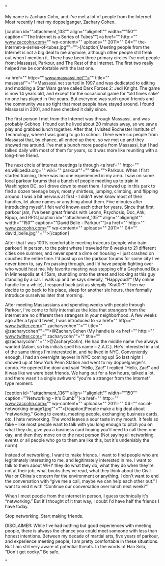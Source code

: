 "

My name is Zachary Cohn, and I've met a lot of people from the Internet. Most recently I met my doppelganger, Zachary Cohen.

[caption id=""attachment_133"" align=""alignleft"" width=""150"" caption=""The Internet is a Series of Tubes""]<a href="" http:="" www.zaccohn.com="" wp-content="" uploads="" 2011="" 04="" the-internet-a-series-of-tubes.jpg""=""></a>[/caption]Meeting people from the Internet is not a big deal to me anymore, although other people still freak out when I mention it. There have been three primary circles I've met people from: Massassi, Parkour, and The Rest of the Internet. The first two really helped me be comfortable with the last one.

<a href="" http:="" www.massassi.net""="" title="" massassi""="">Massassi.net</a> started in 1997 and was dedicated to editing and modding a Star Wars game called Dark Forces 2: Jedi Knight. The game is now 14 years old, and except for the occasional game for “old times sake” no one has played in five years. But everyone was such good friends and the community was so tight that most people have stayed around. I found Massassi in 2001, and have checked it daily since.

The first person I met from the Internet was through Massassi, and was probably Gebhoq. I found out he lived about 20 minutes away, so we saw a play and grabbed lunch together. After that, I visited Rochester Institute of Technology, where I was going to go to school. There were six people from Massassi that, by chance, all ended up there, so we met up and they showed me around. I've met a bunch more people from Massassi, but I had talked daily with most of them for years, so it was more like reuniting with a long-time friend.

The next circle of internet meetings is through <a href="" http:="" en.wikipedia.org="" wiki="" parkour""="" title="">Parkour</a>. When I first started training, there was no one experienced in my area. I saw on some local parkour forums that a bunch of people meeting up to train in Washington DC, so I drove down to meet them. I showed up in this park to find a dozen teenage boys, mostly shirtless, jumping, climbing, and flipping around. I was a bit nervous at first - I didn't even know most of their handles, let alone names or anything about them. Five minutes after introducing myself, I felt we'd known each other for years. Since that first parkour jam, I've been great friends with Leonn, Psychosis, Doc_Ahk, Kipup, and RPG.[caption id=""attachment_135"" align=""alignright"" width=""150"" caption=""David Belle - Parkour""]<a href="" http:="" www.zaccohn.com="" wp-content="" uploads="" 2011="" 04="" david_belle.jpg""=""></a>[/caption]

After that I was 100% comfortable meeting traceurs (people who train parkour) in person, to the point where I traveled for 8 weeks to 21 different cities one summer, and never spent a dime on housing – I just crashed on couches the entire time. I'd post up on the parkour forums for some city I've never been to, say I'm passing through, and I'd have people fighting over who would host me. My favorite meeting was stepping off a Greyhound Bus in Minneapolis at 4:15am, stumbling onto the street and looking at this guy standing by a car. I walk up and he says sleepily, “Happydud?” (My online handle for a while), I respond back just as sleepily “Krat0r?” Then we decide to go back to his place, sleep for another six hours, then formally introduce ourselves later that morning.

After meeting Massassians and spending weeks with people through Parkour, I've come to fully internalize the idea that strangers from the internet are no different then strangers in your neighborhood. A few weeks ago after a typo'd tweet, I was introduced to <a href="" http:="" www.twitter.com="" zacharycohen""="" title="" @zacharycohen""="">@ZacharyCohen</a> (My handle is <a href="" http:="" www.twitter.com="" zacharycohn""="" title="" @zacharycohn""="">@ZacharyCohn</a>). He had the middle name I've always wanted (Adam, so his initials spell his name – Z.A.C.). He's interested in a lot of the same things I'm interested in, and he lived in NYC. Conveniently enough, I had an overnight layover in NYC coming up! So last night I showed up at New York Penn Station and went to my doppelganger's condo. He opened the door and said “Hello, Zac!” I replied “Hello, Zac!” and it was like we were best friends. We hung out for a few hours, talked a lot, and there wasn't a single awkward “you're a stranger from the internet” type moment.

[caption id=""attachment_136"" align=""alignleft"" width=""150"" caption=""Networking - It's Dumb""]<a href="" http:="" www.zaccohn.com="" wp-content="" uploads="" 2011="" 04="" social-networking-image1.jpg""=""></a>[/caption]People make a big deal about “networking.” Going to events, meeting people, exchanging business cards, etc. I hate networking. The word leaves a sour taste in my mouth. It feels so fake – like most people want to talk with you long enough to pitch you on what they do, give you a business card hoping you'll need to call them one day, and then they move on to the next person (Not saying all networking events or all people who go to them are like this, but it's undeniably the norm).

Instead of networking, I want to make friends. I want to find people who are legitimately interesting to me, and legitimately interested in me. I want to talk to them about WHY they do what they do, what they do when they're not at their job, what books they've read, what they think about the Civil War or China's concern for the environment or anything. I don't want to end the conversation with “give me a call, maybe we can help each other out.” I want to end it with “Continue our conversation over lunch next week?”

When I meet people from the internet in person, I guess technically it's “networking.” But if I thought of it that way, I doubt I'd have half the friends I have today.

Stop networking. Start making friends.

DISCLAIMER: While I've had nothing but good experiences with meeting people, there is always the chance you could meet someone with less than honest intentions. Between my decade of martial arts, five years of parkour, and experience meeting people, I am pretty comfortable in these situations. But I am still very aware of potential threats. In the words of Han Solo, “Don't get cocky.” Be safe.

"